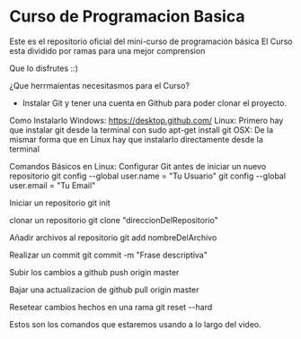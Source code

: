 # Curso de Programacion Basica

Este es el repositorio oficial del mini-curso de programación básica
El Curso esta dividido por ramas para una mejor comprension

Que lo disfrutes ::)

¿Que herrmaientas necesitasmos para el Curso?
- Instalar Git y tener una cuenta en Github para poder clonar el proyecto.

Como Instalarlo
Windows: https://desktop.github.com/
Linux: Primero hay que instalar git desde la terminal con sudo apt-get install git
OSX: De la mismar forma que en Linux hay que instalarlo directamente desde la terminal

Comandos Básicos en Linux:
Configurar Git antes de iniciar un nuevo repositorio
git config --global user.name = "Tu Usuario"
git config --global user.email = "Tu Email"

Iniciar un repositorio
git init 

clonar un repositorio
git clone "direccionDelRepositorio"

Añadir archivos al repositorio 
git add nombreDelArchivo

Realizar un commit
git commit -m "Frase descriptiva"

Subir los cambios a github
push origin master 

Bajar una actualizacion de github
pull origin master 

Resetear cambios hechos en una rama
git reset --hard 

Estos son los comandos que estaremos usando a lo largo del video.